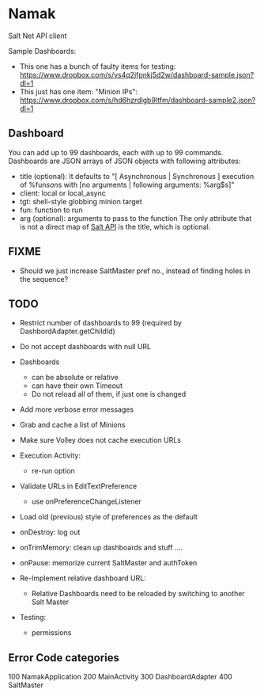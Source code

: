 # Namak
Salt Net API client

Sample Dashboards:
- This one has a bunch of faulty items for testing:
 https://www.dropbox.com/s/vs4q2jfpnkj5d2w/dashboard-sample.json?dl=1
- This just has one item: "Minion IPs":
 https://www.dropbox.com/s/hd6hzrdlgb9ltfm/dashboard-sample2.json?dl=1


## Dashboard
You can add up to 99 dashboards, each with up to 99 commands.
Dashboards are JSON arrays of JSON objects with following attributes:
- title (optional): It defaults to "[ Asynchronous | Synchronous ] execution of %fun$s on %tgt$s with [no arguments | following arguments: %arg$s]"
- client: local or local_async
- tgt: shell-style globbing minion target
- fun: function to run
- arg (optional): arguments to pass to the function
The only attribute that is not a direct map of [Salt API](http://docs.saltstack.com/en/latest/ref/clients/) is the title, which is optional.

## FIXME
- Should we just increase SaltMaster pref no., instead of finding holes in the sequence?

## TODO
- Restrict number of dashboards to 99 (required by DashbordAdapter.getChildId)
- Do not accept dashboards with null URL

- Dashboards
    - can be absolute or relative
    - can have their own Timeout
    - Do not reload all of them, if just one is changed
- Add more verbose error messages
- Grab and cache a list of Minions
- Make sure Volley does not cache execution URLs
- Execution Activity:
    - re-run option

- Validate URLs in EditTextPreference
    - use onPreferenceChangeListener

- Load old (previous) style of preferences as the default

- onDestroy: log out
- onTrimMemory: clean up dashboards and stuff ....
- onPause: memorize current SaltMaster and authToken
- Re-Implement relative dashboard URL:
    - Relative Dashboards need to be reloaded by switching to another Salt Master
- Testing:
    - permissions


## Error Code categories
100 NamakApplication
200 MainActivity
300 DashboardAdapter
400 SaltMaster
